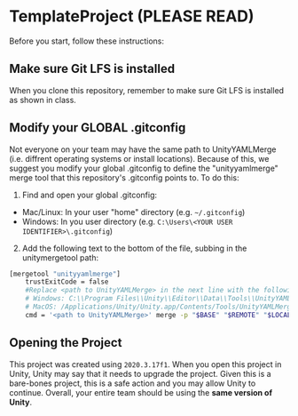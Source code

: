 # TemplateProject (PLEASE READ)

Before you start, follow these instructions:

## Make sure Git LFS is installed
When you clone this repository, remember to make sure Git LFS is installed as shown in class.

## Modify your GLOBAL .gitconfig
Not everyone on your team may have the same path to UnityYAMLMerge (i.e. diffrent operating systems or install locations). Because of this, we suggest you modify your global .gitconfig to define the "unityyamlmerge" merge tool that this repository's .gitconfig points to. To do this:

1. Find and open your global .gitconfig:
- Mac/Linux: In your user "home" directory (e.g. `~/.gitconfig`)
- Windows: In you user directory (e.g. `C:\Users\<YOUR USER IDENTIFIER>\.gitconfig`)
2. Add the following text to the bottom of the file, subbing in the unitymergetool path:
```bash
[mergetool "unityyamlmerge"]
    trustExitCode = false
	#Replace <path to UnityYAMLMerge> in the next line with the following default locations (may be diffrent depending on your Unity installation location)
    # Windows: C:\\Program Files\\Unity\\Editor\\Data\\Tools\\UnityYAMLMerge.exe
    # MacOS: /Applications/Unity/Unity.app/Contents/Tools/UnityYAMLMerge
    cmd = '<path to UnityYAMLMerge>' merge -p "$BASE" "$REMOTE" "$LOCAL" "$MERGED"
```

## Opening the Project
This project was created using `2020.3.17f1`. When you open this project in Unity, Unity may say that it needs to upgrade the project. Given this is a bare-bones project, this is a safe action and you may allow Unity to continue. Overall, your entire team should be using the **same version of Unity**.